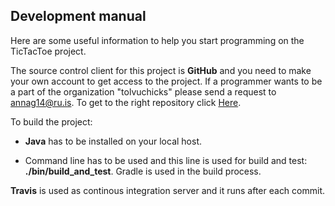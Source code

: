 ## Development manual

Here are some useful information to help you start programming on the TicTacToe project.

The source control client for this project is **GitHub** and you need to make your own account to get access to the project. If a programmer wants to be a part of the organization "tolvuchicks" please send a request to annag14@ru.is. To get to the right repository click [Here](https://github.com/tolvuchicks/tictactoeproject). 

To build the project:  
  
* **Java** has to be installed on your local host.  

* Command line has to be used and this line is used for build and test: **./bin/build_and_test**. Gradle is used in the build process.

**Travis** is used as continous integration server and it runs after each commit. 
